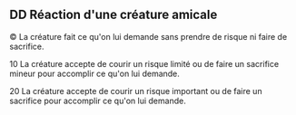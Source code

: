 ## DD Réaction d'une créature amicale


© La créature fait ce qu'on lui demande sans prendre
de risque ni faire de sacrifice.

10 La créature accepte de courir un risque limité ou de
faire un sacrifice mineur pour accomplir ce qu'on lui
demande.

20 La créature accepte de courir un risque important
ou de faire un sacrifice pour accomplir ce qu'on lui
demande.
